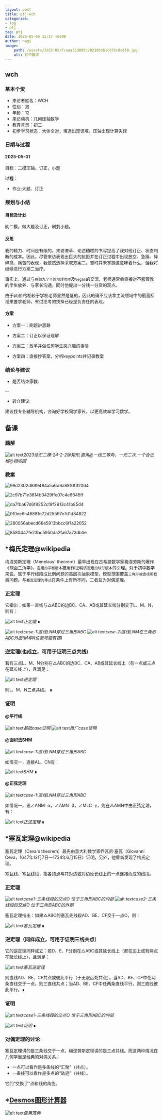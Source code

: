 ```yaml
---
layout: post
title: ptj-wch
categories:
- log
- ptj
tag: ptj
date: 2025-05-09 12:17 +0800
author: nagi
image:
    path: /assets/2025-05/fcaaa353885c70210bbb1c07bc0c8f0.jpg
    alt: 初中数学
---
```


## wch

### 基本个资
- 来访者姓名：WCH
- 性别：男
- 年龄：12
- 来访动机：几何压轴数学
- 教育背景：初三
- 初步学习状态：大体全对，填选出现误填，压轴出现计算失误

### 日期与过程

#### 2025-05-01
目标：二模压轴，订正，小题

过程：
- 作业:大题、订正


### 规划与小结 

#### 目标及计划
刷二模，做大题及订正，刷剩小题。

#### 反思

我的精力、时间是有限的，来访潦草、论述糟糕的书写提高了我对他订正、状态判断的成本。因此，尽管来访表现出巨大的抗拒并在订正过程中出现放空、急躁、碎碎念、痛苦的表现，我依然选择采取方案二。暂时并未掌握这意味着什么，但我将继续进行方案二治疗。

事实上，通过与`在职九个半的地理老师`及`Vegas`的交流，老师通常会直接对不服管教的学生放养、与家长沟通。同时他提出一分钱一分货的观点。

由于ptj价格相较于学校老师显然是低的，因此的确不应该拿主流领域中的最高标准来要求老师，有过思考的抉择已经是负责任的表现。

#### 方案

- 方案一：刷题讲思路

- 方案二：订正以保证理解

- 方案三：放羊并做任何学生感兴趣的事情

- 方案四：直接抄答案，分析keypoints并记录教案


### 结论与建议
- 是否结束家教:

--
- 转介建议:

建议找专业辅导机构，咨询好学校同学家长，以更高效率学习数学。


## 备课

### 题解

![alt text](/assets/2025-05/kadane-1.gif)_2023徐汇二模-24-2-2@矩形,直角@一线三等角，一元二次,一个合法根@相切圆_

### 教案

![99d2302d899484a5a6d9a88f0f320d4](/assets/99d2302d899484a5a6d9a88f0f320d4.jpg)

![2c97b71e3614b3429ffe07c4e6645ff](/assets/2c97b71e3614b3429ffe07c4e6645ff.jpg)

![da7fba67d6f8252cf9f2913c41b85d4](/assets/da7fba67d6f8252cf9f2913c41b85d4.jpg)

![0f0ee6c46881e72d25597e7d1d84822](/assets/0f0ee6c46881e72d25597e7d1d84822.jpg)

![280056abecd68e5913bbcc6f1a22052](/assets/280056abecd68e5913bbcc6f1a22052.jpg)

![8580447fe23bc5950da2fa67a73db0e](/assets/8580447fe23bc5950da2fa67a73db0e.jpg)

## *梅氏定理@wikipedia

梅涅劳斯定理（Menelaus' theorem）最早出现在古希腊数学家梅涅劳斯的著作《球面三角学》，`定理的平面版本`被用作证明`该定理的球形版本`的引理。对于初中数学来说，属于平行线段成比例问题的高层次抽象模型，模型范围覆盖`三角形被直线所截`类问题。与`塞瓦定理的等式`在条件上有所不同，二者互为对偶定理。

### 正定理

它指出：如果一直线与△ABC的边BC、CA、AB或其延长线分别交于L、M、N，则有：  

![alt text](../../assets/2025-05/image-48.png)_正定理_ ∎

![alt text](../../assets/2025-05/image-46.png)_case-1:直线LNM穿过三角形ABC_
![alt text](../../assets/2025-05/image-47.png)_case-2:直线LNM在三角形ABC外面(M与N位置可能有错)_

### 逆定理(也成立，可用于证明三点共线)

若有三点L、M、N分别在△ABC的边BC、CA、AB或其延长线上（有一点或三点在延长线上），且满足：

![alt text](../../assets/2025-05/image-49.png)_逆定理_

则L、M、N三点共线。 ∎

### 证明

#### @平行线

![alt text](../../assets/2025-05/f0170309482ba0a841a0cf336f26de0.jpg)_基础case证明_
![alt text](../../assets/2025-05/46ca93401c8c2b229db7718071fb068.jpg)_推广case证明_

#### @面积法SHM

![alt text](../../assets/2025-05/image-46.png)_case-1:直线LNM穿过三角形ABC_

如情况一，连接AL、CN有：

![alt text](../../assets/2025-05/image-50.png)_SHM_ ∎

#### @正弦定理

![alt text](../../assets/2025-05/image-46.png)_case-1:直线LNM穿过三角形ABC_

如情况一，设∠ANM=α，∠AMN=β，∠MLC=γ，则在△AMN中由正弦定理，有：

![alt text](../../assets/2025-05/image-51.png)_正弦定理_ ∎

## *塞瓦定理@wikipedia

塞瓦定理（Ceva's theorem）最先由意大利数学家乔瓦尼·塞瓦（Giovanni Ceva，1647年12月7日—1734年6月15日）证明，另外，他重新发现了梅氏定理。

塞瓦线、塞瓦线段，指各顶点与其对边或对边延长线上的一点连接而成的线段。

### 正定理

![alt text](../../assets/2025-05/image-54.png)_case1-三条线段的交点O 位于三角形ABC的内部_
![alt text](../../assets/2025-05/image-55.png)_case2-三条线段的交点O 位于三角形ABC的外部_

塞瓦定理指出：如果△ABC的塞瓦先线段AD、BE、CF交于一点O，则：

![alt text](../../assets/2025-05/image-52.png)_塞瓦定理_ ∎

### 逆定理（同样成立，可用于证明三线共点）

它的逆定理同样成立：若D、E、F分别在△ABC或其延长线上（都在边上或有两点在延长线上），且满足：

![alt text](../../assets/2025-05/image-53.png)_塞瓦逆定理_ 

则直线AD、BE、CF共点或彼此平行（于无限远处共点）。当AD、BE、CF中任两条直线交于一点，则三直线共点；当AD、BE、CF中任两条直线平行，则三直线彼此平行。∎

### 证明

![alt text](../../assets/2025-05/image-54.png)_case1-三条线段的交点O 位于三角形ABC的内部_

![alt text](../../assets/2025-05/image-56.png)_证明_ ∎

### 对偶定理的讨论

塞瓦定理讲的是三条线交于一点，梅涅劳斯定理讲的是三点共线。而这两种情况在几何学里是经典的对偶关系：
- 一点可以看作是多条线的“汇聚”（共点）。
- 一条线可以看作是多点的“轨迹”（共线）。

它们“交换了”点和线的角色。

## *[Desmos图形计算器](https://www.desmos.com/calculator?lang=zh-CN)

![alt text](../../assets/2025-05/kadane-2.gif)_使用范例_
